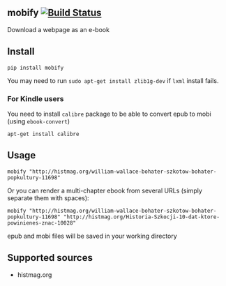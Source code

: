 mobify [![Build Status](https://api.travis-ci.org/macbre/mobify.png?branch=master)](http://travis-ci.org/macbre/mobify)
------

Download a webpage as an e-book

## Install

```
pip install mobify
```

You may need to run `sudo apt-get install zlib1g-dev` if `lxml` install fails.

### For Kindle users

You need to install `calibre` package to be able to convert epub to mobi (using `ebook-convert`)

```
apt-get install calibre
```

## Usage

```
mobify "http://histmag.org/william-wallace-bohater-szkotow-bohater-popkultury-11698"
```

Or you can render a multi-chapter ebook from several URLs (simply separate them with spaces):

```
mobify "http://histmag.org/william-wallace-bohater-szkotow-bohater-popkultury-11698" "http://histmag.org/Historia-Szkocji-10-dat-ktore-powinienes-znac-10028"
```

epub and mobi files will be saved in your working directory

## Supported sources

* histmag.org
